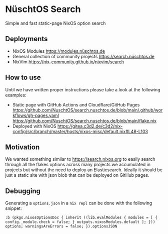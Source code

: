 # NüschtOS Search

Simple and fast static-page NixOS option search

## Deployments

- NixOS Modules <https://modules.nüschtos.de>
- General collection of community projects <https://search.nüschtos.de>
- NixVim <https://nix-community.github.io/nixvim/search>

## How to use

Until we have written proper instructions please take a look at the following examples:
- Static page with GitHub Actions and Cloudflare/GitHub Pages https://github.com/NuschtOS/search.nuschtos.de/blob/main/.github/workflows/gh-pages.yaml https://github.com/NuschtOS/search.nuschtos.de/blob/main/flake.nix
- Deployed with NixOS https://gitea.c3d2.de/c3d2/nix-config/src/branch/master/hosts/nixos-misc/default.nix#L48-L103

## Motivation

We wanted something similar to https://search.nixos.org to easily search through all the flakes options across many projects we accumulated in projects
but without the need to deploy an Elasticsearch. Ideally it should be just a static site with json blob that can be deployed on GitHub pages.

## Debugging

Generating a `options.json` in a `nix repl` can be done with the following snippet:

```
:b (pkgs.nixosOptionsDoc { inherit ((lib.evalModules { modules = [ { config._module.check = false; } outputs.nixosModules.default ]; })) options; warningsAreErrors = false; }).optionsJSON
```
